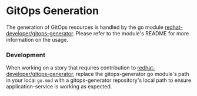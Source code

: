 # GitOps Generation

The generation of GitOps resources is handled by the go module [redhat-developer/gitops-generator](https://github.com/redhat-developer/gitops-generator). Please refer to the module's README for more information on the usage.

### Development

When working on a story that requires contribution to [redhat-developer/gitops-generator](https://github.com/redhat-developer/gitops-generator), replace the gitops-generator go module's path in your local `go.mod` with a gitops-generator repository's local path to ensure application-service is working as expected.